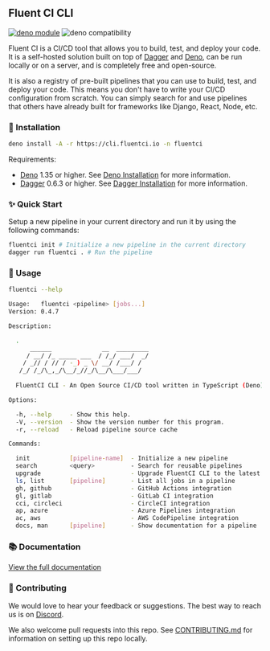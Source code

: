 ## Fluent CI CLI

[![deno module](https://shield.deno.dev/x/fluentci)](https://deno.land/x/fluentci)
![deno compatibility](https://shield.deno.dev/deno/^1.34)

Fluent CI is a CI/CD tool that allows you to build, test, and deploy your code. It is a self-hosted solution built on top of [Dagger](https://dagger.io) and [Deno](https://deno.land/), can be run locally or on a server, and is completely free and open-source.

It is also a registry of pre-built pipelines that you can use to build, test, and deploy your code. This means you don't have to write your CI/CD configuration from scratch. You can simply search for and use pipelines that others have already built for frameworks like Django, React, Node, etc.


### 🚚 Installation

```bash
deno install -A -r https://cli.fluentci.io -n fluentci
```

Requirements:
- [Deno](https://deno.land) 1.35 or higher. See [Deno Installation](https://deno.land/manual/getting_started/installation) for more information.
- [Dagger](https://dagger.io) 0.6.3 or higher. See [Dagger Installation](https://docs.dagger.io/cli/465058/install) for more information.


### ✨ Quick Start

Setup a new pipeline in your current directory and run it by using the following commands:

```bash
fluentci init # Initialize a new pipeline in the current directory
dagger run fluentci . # Run the pipeline
```

### 🚀 Usage

```bash
fluentci --help

Usage:   fluentci <pipeline> [jobs...]
Version: 0.4.7                    

Description:

  .                                                                                    
      ______              __  _________                                                
     / __/ /_ _____ ___  / /_/ ___/  _/                                                
    / _// / // / -_) _ \/ __/ /___/ /                                                  
   /_/ /_/\_,_/\__/_//_/\__/\___/___/                                                  
                                                                                       
  FluentCI CLI - An Open Source CI/CD tool written in TypeScript (Deno) based on Dagger

Options:

  -h, --help     - Show this help.                            
  -V, --version  - Show the version number for this program.  
  -r, --reload   - Reload pipeline source cache               

Commands:

  init           [pipeline-name]  - Initialize a new pipeline                 
  search         <query>          - Search for reusable pipelines             
  upgrade                         - Upgrade FluentCI CLI to the latest version
  ls, list       [pipeline]       - List all jobs in a pipeline               
  gh, github                      - GitHub Actions integration                
  gl, gitlab                      - GitLab CI integration                     
  cci, circleci                   - CircleCI integration                      
  ap, azure                       - Azure Pipelines integration               
  ac, aws                         - AWS CodePipeline integration  
  docs, man      [pipeline]       - Show documentation for a pipeline
```

### 📚 Documentation

[View the full documentation](https://docs.fluentci.io)

### 🤝 Contributing

We would love to hear your feedback or suggestions. The best way to reach us is on [Discord](https://discord.gg/H7M28d9dRk).

We also welcome pull requests into this repo. See [CONTRIBUTING.md](CONTRIBUTING.md) for information on setting up this repo locally.
